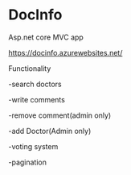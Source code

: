 # DocInfo

Asp.net core MVC app  

https://docinfo.azurewebsites.net/

Functionality

 -search doctors
  
 -write comments
  
 -remove comment(admin only)
 
 -add Doctor(Admin only)
  
 -voting system
  
  -pagination 
 
